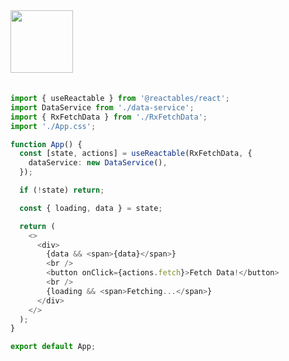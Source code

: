 <a href="https://stackblitz.com/edit/vitejs-vite-hph5ey?file=src%2FApp.tsx" target="_blank" rel="noreferrer">
 <img src="/reactables/stackblitz.png" width="100" />
<a>

<br>
<br>

```typescript
import { useReactable } from '@reactables/react';
import DataService from './data-service';
import { RxFetchData } from './RxFetchData';
import './App.css';

function App() {
  const [state, actions] = useReactable(RxFetchData, {
    dataService: new DataService(),
  });

  if (!state) return;

  const { loading, data } = state;

  return (
    <>
      <div>
        {data && <span>{data}</span>}
        <br />
        <button onClick={actions.fetch}>Fetch Data!</button>
        <br />
        {loading && <span>Fetching...</span>}
      </div>
    </>
  );
}

export default App;
```